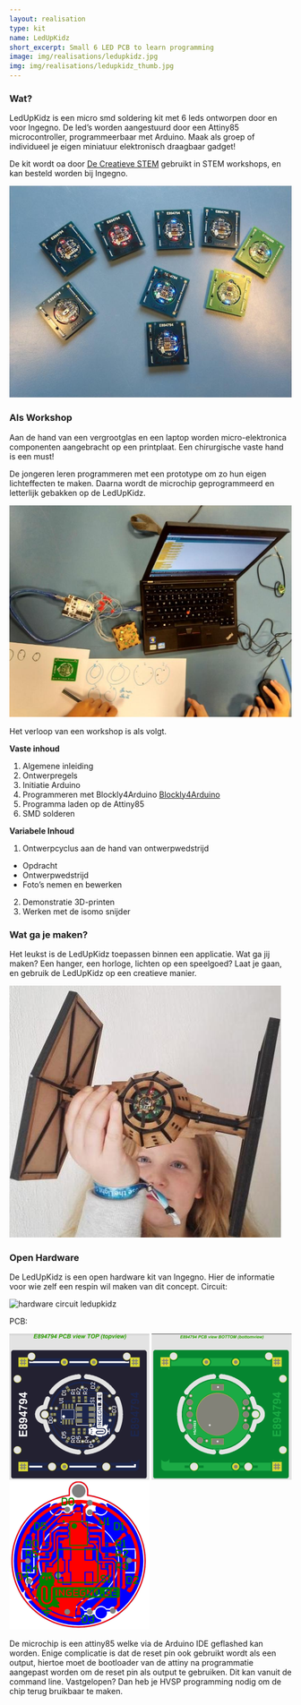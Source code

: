 ```yaml
---
layout: realisation
type: kit
name: LedUpKidz
short_excerpt: Small 6 LED PCB to learn programming
image: img/realisations/ledupkidz.jpg
img: img/realisations/ledupkidz_thumb.jpg
---
```


### Wat?
LedUpKidz is een micro smd soldering kit met 6 leds ontworpen door en voor Ingegno. De led’s worden aangestuurd door een Attiny85 microcontroller,  programmeerbaar met Arduino. Maak als groep of individueel je eigen miniatuur elektronisch draagbaar gadget!

De kit wordt oa door [De Creatieve STEM](http://decreatievestem.be) gebruikt in STEM workshops, en kan besteld worden bij Ingegno.

![pcb ledupkidz](/img/realisations/ledupkidz2.jpg)

### Als Workshop
Aan de hand van een vergrootglas en een laptop worden micro-elektronica componenten aangebracht op een printplaat. Een chirurgische vaste hand is een must!

De jongeren leren programmeren met een prototype om zo hun eigen lichteffecten te maken. Daarna wordt de microchip geprogrammeerd en letterlijk gebakken op de LedUpKidz.

![programming ledupkidz](/img/realisations/ledupkidz3.jpg)

Het verloop van een workshop is als volgt.

**Vaste inhoud**

1. Algemene inleiding
2. Ontwerpregels
3. Initiatie Arduino
4. Programmeren met Blockly4Arduino [Blockly4Arduino](http://blokkencode.ingegno.be/)
5. Programma laden op de Attiny85
6. SMD solderen

**Variabele Inhoud**

1. Ontwerpcyclus aan de hand van ontwerpwedstrijd
  * Opdracht
  * Ontwerpwedstrijd
  * Foto’s nemen en bewerken
2. Demonstratie 3D-printen
3. Werken met de isomo snijder

### Wat ga je maken?
Het leukst is de LedUpKidz toepassen binnen een applicatie. Wat ga jij maken? Een hanger, een horloge, lichten op een speelgoed? Laat je gaan, en gebruik de LedUpKidz op een creatieve manier.

![ledupkidz Tie fighter](/img/realisations/ledup_tiefighter.jpg)

### Open Hardware
De LedUpKidz is een open hardware kit van Ingegno. Hier de informatie voor wie zelf een respin wil maken van dit concept.
Circuit:

![hardware circuit ledupkidz](/img/realisations/ledup_hardware2.jpg)

PCB:

![hardware circuit top ledupkidz](/img/realisations/ledup_hardware3.png)
![hardware circuit bottom ledupkidz](/img/realisations/ledup_hardware4.png)
![hardware circuit traces ledupkidz](/img/realisations/ledup_hardware1.png)

De microchip is een attiny85 welke via de Arduino IDE geflashed kan worden. Enige complicatie is dat de reset pin ook gebruikt wordt als een output, hiertoe moet de bootloader van de attiny na programmatie aangepast worden om de reset pin als output te gebruiken. Dit kan vanuit de command line. Vastgelopen? Dan heb je HVSP programming nodig om de chip terug bruikbaar te maken.


